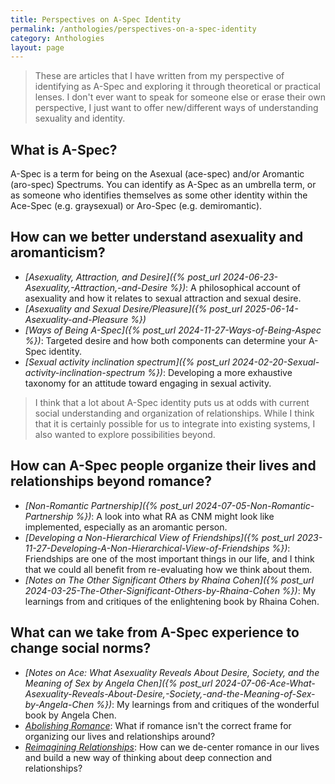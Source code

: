 ```yaml
---
title: Perspectives on A-Spec Identity
permalink: /anthologies/perspectives-on-a-spec-identity
category: Anthologies
layout: page
---
```


> These are articles that I have written from my perspective of identifying as A-Spec and exploring it through theoretical or practical lenses. I don't ever want to speak for someone else or erase their own perspective, I just want to offer new/different ways of understanding sexuality and identity.

## What is A-Spec?

A-Spec is a term for being on the Asexual (ace-spec) and/or Aromantic (aro-spec) Spectrums. You can identify as A-Spec as an umbrella term, or as someone who identifies themselves as some other identity within the Ace-Spec (e.g. graysexual) or Aro-Spec (e.g. demiromantic).

## How can we better understand asexuality and aromanticism?
* *[Asexuality, Attraction, and Desire]({% post_url 2024-06-23-Asexuality,-Attraction,-and-Desire %})*: A philosophical account of asexuality and how it relates to sexual attraction and sexual desire.
* *[Asexuality and Sexual Desire/Pleasure]({% post_url 2025-06-14-Asexuality-and-Pleasure %})*
* *[Ways of Being A-Spec]({% post_url 2024-11-27-Ways-of-Being-Aspec %})*: Targeted desire and how both components can determine your A-Spec identity.
* *[Sexual activity inclination spectrum]({% post_url 2024-02-20-Sexual-activity-inclination-spectrum %})*: Developing a more exhaustive taxonomy for an attitude toward engaging in sexual activity.

> I think that a lot about A-Spec identity puts us at odds with current social understanding and organization of relationships. While I think that it is certainly possible for us to integrate into existing systems, I also wanted to explore possibilities beyond.

## How can A-Spec people organize their lives and relationships beyond romance?
* *[Non-Romantic Partnership]({% post_url 2024-07-05-Non-Romantic-Partnership %})*: A look into what RA as CNM might look like implemented, especially as an aromantic person.
* *[Developing a Non-Hierarchical View of Friendships]({% post_url 2023-11-27-Developing-A-Non-Hierarchical-View-of-Friendships %})*: Friendships are one of the most important things in our life, and I think that we could all benefit from re-evaluating how we think about them.
* *[Notes on The Other Significant Others by Rhaina Cohen]({% post_url 2024-03-25-The-Other-Significant-Others-by-Rhaina-Cohen %})*: My learnings from and critiques of the enlightening book by Rhaina Cohen.

## What can we take from A-Spec experience to change social norms?
* *[Notes on Ace: What Asexuality Reveals About Desire, Society, and the Meaning of Sex by Angela Chen]({% post_url 2024-07-06-Ace-What-Asexuality-Reveals-About-Desire,-Society,-and-the-Meaning-of-Sex-by-Angela-Chen %})*: My learnings from and critiques of the wonderful book by Angela Chen.
* *[Abolishing Romance](/anthologies/abolishing-romance)*: What if romance isn't the correct frame for organizing our lives and relationships around?
* *[Reimagining Relationships](/anthologies/reimagining-relationships)*: How can we de-center romance in our lives and build a new way of thinking about deep connection and relationships?